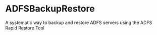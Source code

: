 # ADFSBackupRestore
A systematic way to backup and restore ADFS servers using the ADFS Rapid Restore Tool
